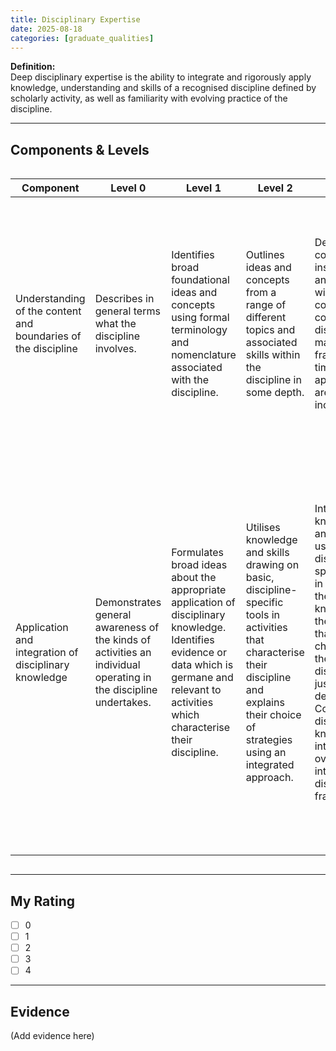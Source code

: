 ```yaml
---
title: Disciplinary Expertise
date: 2025-08-18
categories: [graduate_qualities]
---
```


**Definition:**  
Deep disciplinary expertise is the ability to integrate and rigorously apply knowledge, understanding and skills of a recognised discipline defined by scholarly activity, as well as familiarity with evolving practice of the discipline.

---

## Components & Levels
<div style="overflow-x:auto;">

| Component | Level 0 | Level 1 | Level 2 | Level 3 | Level 4 |
|-----------|---------|---------|---------|---------|---------|
| Understanding of the content and boundaries of the discipline | Describes in general terms what the discipline involves. | Identifies broad foundational ideas and concepts using formal terminology and nomenclature associated with the discipline. | Outlines ideas and concepts from a range of different topics and associated skills within the discipline in some depth. | Describes the concepts, instruments and skills within the contemporary context of the discipline and map into a framework, at times appreciating areas of inconsistency. | Analyses the concepts and methodologies within the historical perspective and the contemporary context of the discipline and synthesises these into a coherent intellectual framework with appreciation of disciplinary gaps and limitations. |
| Application and integration of disciplinary knowledge | Demonstrates general awareness of the kinds of activities an individual operating in the discipline undertakes. | Formulates broad ideas about the appropriate application of disciplinary knowledge. Identifies evidence or data which is germane and relevant to activities which characterise their discipline. | Utilises knowledge and skills drawing on basic, discipline-specific tools in activities that characterise their discipline and explains their choice of strategies using an integrated approach. | Integrates knowledge and skills using discipline-specific tools in applying their knowledge to the activities that characterise their discipline, justifying their decisions. Connects disciplinary knowledge into an overarching internal disciplinary framework. | Weighs and integrates knowledge and skills using hands-on, instrumental or abstract tools in activities that characterise their discipline, including the justification and defence of their application of knowledge and skills. Connects disciplinary knowledge into an internal framework and is able to position that knowledge into the wider context within which their discipline sits. |

</div>


---

## My Rating
- [ ] 0  
- [ ] 1  
- [ ] 2  
- [ ] 3  
- [ ] 4  

---

## Evidence
(Add evidence here)

